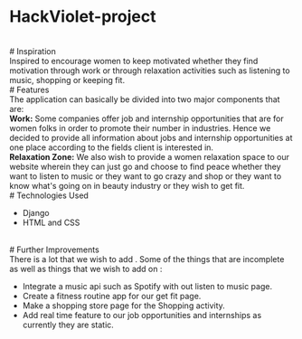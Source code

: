 # HackViolet-project
<br>
# Inspiration
<br>
Inspired to encourage women to keep motivated whether they find motivation through work or through relaxation activities such as listening to music, shopping or keeping fit.
<br>
# Features
<br>
The application can basically be divided into two major components that are:
<br>
<b>Work:</b> Some companies offer job and internship opportunities that are for women folks in order to promote their number in industries. Hence we decided to provide all information about jobs and internship opportunities at one place according to the fields client is interested in.<br>
<b>Relaxation Zone:</b> We also wish to provide a women relaxation space to our website wherein they can just go and choose to find peace whether they want to listen to music or they want to go crazy and shop or they want to know what's going on in beauty industry or they wish to get fit.
<br>
# Technologies Used
<br>
<ul>
  <li>Django</li>
  <li>HTML and CSS</li>
</ul> 
<br>
# Further Improvements
<br>
There is a lot that we wish to add . Some of the things that are incomplete as well as things that we wish to add on :
<br>
<ul>
  <li>Integrate a music api such as Spotify with out listen to music page.</li>
  <li>Create a fitness routine app for our get fit page.</li>
  <li>Make a shopping store page for the Shopping activity.</li>
  <li>Add real time feature to our job opportunities and internships as currently they are static.</li>
</ul> 
